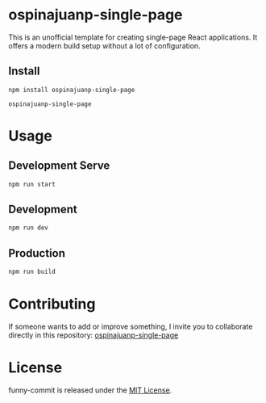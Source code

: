 # ospinajuanp-single-page

This is an unofficial template for creating single-page React applications. It offers a modern build setup without a lot of configuration.

## Install

```npm
npm install ospinajuanp-single-page
```
```npm
ospinajuanp-single-page
```

# Usage
## Development Serve
```bash
npm run start
```
## Development
```bash
npm run dev
```
## Production
```bash
npm run build
```

# Contributing

If someone wants to add or improve something, I invite you to collaborate directly in this repository: [ospinajuanp-single-page](https://github.com/ospinajuanp/ospinajuanp-single-page)

# License

funny-commit is released under the [MIT License](https://opensource.org/licenses/MIT).
